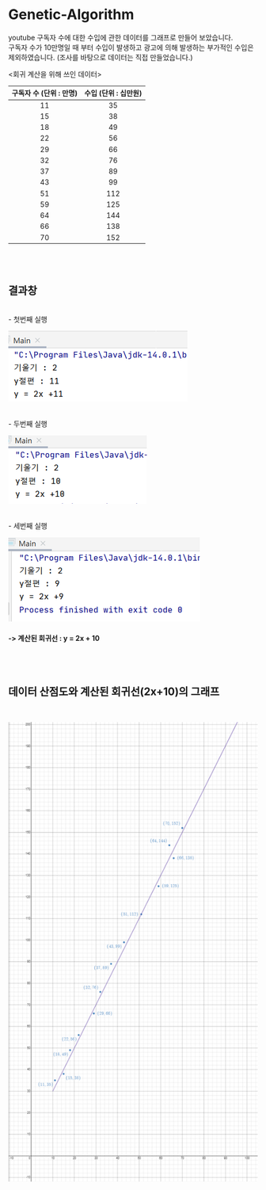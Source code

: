# Genetic-Algorithm



youtube 구독자 수에 대한 수입에 관한 데이터를 그래프로 만들어 보았습니다.<br>
구독자 수가 10만명일 때 부터 수입이 발생하고 광고에 의해 발생하는 부가적인 수입은 제외하였습니다.
(조사를 바탕으로 데이터는 직접 만들었습니다.)
<Br>

<회귀 계산을 위해 쓰인 데이터>

|구독자 수 (단위 : 만명)| 수입 (단위 : 십만원)|
|:---:|:---:|
|11|35|
|15|38|
|18|49|
|22|56|
|29|66|
|32|76|
|37|89|
|43|99|
|51|112|
|59|125|
|64|144|
|66|138|
|70|152|
<br>
<Br>

## 결과창
<br>
- 첫번째 실행<Br>
  
![](image/result1.png)

<br>
 - 두번째 실행<br>
  
![](image/result2.png)

<br>
 - 세번째 실행<br>
  
![](image/result3.png)
    
 #### -> 계산된 회귀선 : y = 2x + 10  
 
 <br><br>
## 데이터 산점도와 계산된 회귀선(2x+10)의 그래프
<Br>
  
![](image/graph.png)


